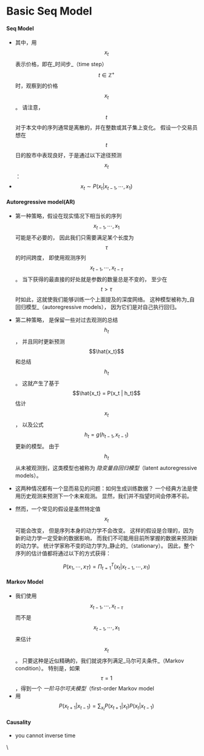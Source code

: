 # Basic Seq Model

#### Seq Model

* 其中，用$$x_t$$表示价格，即在_时间步_（time step） $$t \in \mathbb{Z}^{+}$$时，观察到的价格$$x_t$$。 请注意，$$t$$对于本文中的序列通常是离散的，并在整数或其子集上变化。 假设一个交易员想在$$t$$日的股市中表现良好，于是通过以下途径预测$$x_t$$：
* $$x_t \sim P(x_t | x_{t-1}, \cdots, x_1)$$

#### Autoregressive model(AR)

* 第一种策略，假设在现实情况下相当长的序列 $$x_{t-1}, \cdots, x_1$$可能是不必要的， 因此我们只需要满足某个长度为$$\tau$$的时间跨度， 即使用观测序列$$x_{t-1}, \cdots, x_{t-\tau}$$。 当下获得的最直接的好处就是参数的数量总是不变的， 至少在$$t > \tau$$时如此，这就使我们能够训练一个上面提及的深度网络。 这种模型被称为_自回归模型_（autoregressive models）， 因为它们是对自己执行回归。
* 第二种策略， 是保留一些对过去观测的总结$$h_t$$， 并且同时更新预测$$\hat{x_t}$$和总结$$h_t$$。 这就产生了基于$$\hat{x_t} = P(x_t | h_t)$$估计$$x_t$$， 以及公式$$h_t = g(h_{t-1}, x_{t-1})$$更新的模型。 由于$$h_t$$从未被观测到，这类模型也被称为 _隐变量自回归模型_（latent autoregressive models）。
* 这两种情况都有一个显而易见的问题：如何生成训练数据？ 一个经典方法是使用历史观测来预测下一个未来观测。 显然，我们并不指望时间会停滞不前。
*   然而，一个常见的假设是虽然特定值$$x_t$$可能会改变， 但是序列本身的动力学不会改变。 这样的假设是合理的，因为新的动力学一定受新的数据影响， 而我们不可能用目前所掌握的数据来预测新的动力学。 统计学家称不变的动力学为_静止的_（stationary）。 因此，整个序列的估计值都将通过以下的方式获得：

    $$P(x_1, \cdots, x_{T}) = \Pi_{t= 1}^{T}(x_t|x_{t-1}, \cdots, x_1)$$

#### Markov Model

* 我们使用$$x_{t-1}, \cdots, x_{t-\tau}$$ 而不是$$x_{t-1},\cdots, x_1$$来估计$$x_t$$。 只要这种是近似精确的，我们就说序列满足_马尔可夫条件_（Markov condition）。 特别是，如果$$\tau = 1$$，得到一个 _一阶马尔可夫模型_（first-order Markov model
* 用$$P(x_{t+1} | x_{t-1}) = \sum_{x_t} P(x_{t +1}|x_{t})P(x_t|x_{t-1})$$&#x20;

#### Causality

* you cannot inverse time



\
